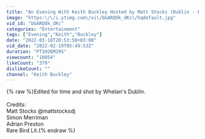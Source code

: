 ```yaml
---
title: "An Evening With Keith Buckley Hosted by Matt Stocks (Dublin - Feb. 12, 2022)"
image: "https:\/\/i.ytimg.com\/vi\/bGARQOk_dKc\/hqdefault.jpg"
vid_id: "bGARQOk_dKc"
categories: "Entertainment"
tags: ["Evening","Keith","Buckley"]
date: "2022-03-18T20:53:50+03:00"
vid_date: "2022-02-19T05:49:53Z"
duration: "PT1H26M29S"
viewcount: "18054"
likeCount: "379"
dislikeCount: ""
channel: "Keith Buckley"
---
```

{% raw %}Edited for time and shot by Whelan's Dublin. <br /><br />Credits:<br />Matt Stocks @mattstocksdj<br />Simon Merriman<br />Adrian Preston<br />Rare Bird Lit.{% endraw %}
